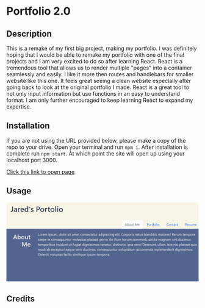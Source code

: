 # Portfolio 2.0


## Description

This is a remake of my first big project, making my portfolio. I was definitely hoping that I would be able to remake my portfolio with one of the final projects and I am very excited to do so after learning React. React is a tremendous tool that allows us to render multiple "pages" into a container seamlessly and easily. I like it more then routes and handlebars for smaller website like this one. It feels great seeing a clean website especially after going back to look at the original portfolio I made. React is a great tool to not only input information but use functions in an easy to understand format. I am only further encouraged to keep learning React to expand my expertise.

## Installation

If you are not using the URL provided below, please make a copy of the repo to your drive. Open your terminal and run `npm i`. After installation is complete run `npm start`. At which point the site will open up using your localhost port 3000.

[Click this link to open page](https://spmfd.github.io/Portfolio/)

## Usage

![Website](./src/components/pages/assets/website.png)

## Credits

